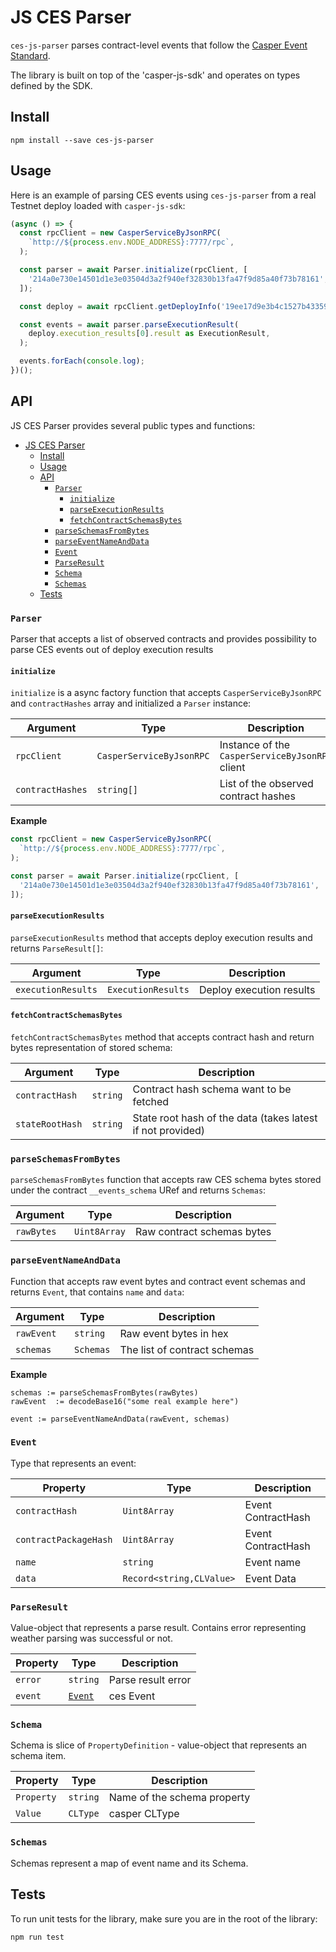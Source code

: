 # JS CES Parser

`ces-js-parser` parses contract-level events that follow
the [Casper Event Standard](https://github.com/make-software/casper-event-standard).

The library is built on top of the 'casper-js-sdk' and operates on types defined by the SDK.

## Install

``
npm install --save ces-js-parser
``

## Usage

Here is an example of parsing CES events using `ces-js-parser` from a real Testnet deploy loaded
with `casper-js-sdk`:

```typescript
(async () => {
  const rpcClient = new CasperServiceByJsonRPC(
    `http://${process.env.NODE_ADDRESS}:7777/rpc`,
  );

  const parser = await Parser.initialize(rpcClient, [
    '214a0e730e14501d1e3e03504d3a2f940ef32830b13fa47f9d85a40f73b78161',
  ]);

  const deploy = await rpcClient.getDeployInfo('19ee17d9e3b4c1527b433598e647b69aa9a153864eb12433489f99224bfc9442');

  const events = await parser.parseExecutionResult(
    deploy.execution_results[0].result as ExecutionResult,
  );

  events.forEach(console.log);
})();
```

## API

JS CES Parser provides several public types and functions:

- [JS CES Parser](#js-ces-parser)
  - [Install](#install)
  - [Usage](#usage)
  - [API](#api)
    - [`Parser`](#parser)
      - [`initialize`](#initialize)
      - [`parseExecutionResults`](#parseexecutionresults)
      - [`fetchContractSchemasBytes`](#fetchcontractschemasbytes)
    - [`parseSchemasFromBytes`](#parseschemasfrombytes)
    - [`parseEventNameAndData`](#parseeventnameanddata)
    - [`Event`](#event)
    - [`ParseResult`](#parseresult)
    - [`Schema`](#schema)
    - [`Schemas`](#schemas)
  - [Tests](#tests)

### `Parser`

Parser that accepts a list of observed contracts and provides possibility to parse CES events out of deploy execution
results

#### `initialize`

`initialize` is a async factory function that accepts `CasperServiceByJsonRPC` and `contractHashes` array and initialized a `Parser` instance:

| Argument         | Type                     | Description                                     |
| ---------------- | ------------------------ | ----------------------------------------------- |
| `rpcClient`      | `CasperServiceByJsonRPC` | Instance of the `CasperServiceByJsonRPC` client |
| `contractHashes` | `string[]`               | List of the observed contract hashes            |

**Example**

```typescript
const rpcClient = new CasperServiceByJsonRPC(
  `http://${process.env.NODE_ADDRESS}:7777/rpc`,
);

const parser = await Parser.initialize(rpcClient, [
  '214a0e730e14501d1e3e03504d3a2f940ef32830b13fa47f9d85a40f73b78161',
]);
```

#### `parseExecutionResults`

`parseExecutionResults` method that accepts deploy execution results and returns `ParseResult[]`:

| Argument           | Type               | Description              |
| ------------------ | ------------------ | ------------------------ |
| `executionResults` | `ExecutionResults` | Deploy execution results |

#### `fetchContractSchemasBytes`

`fetchContractSchemasBytes` method that accepts contract hash and return bytes representation of stored schema:

| Argument        | Type     | Description                                                |
| --------------- | -------- | ---------------------------------------------------------- |
| `contractHash`  | `string` | Contract hash schema want to be fetched                    |
| `stateRootHash` | `string` | State root hash of the data (takes latest if not provided) |

### `parseSchemasFromBytes`

`parseSchemasFromBytes` function that accepts raw CES schema bytes stored under the contract `__events_schema` URef and
returns `Schemas`:

| Argument   | Type         | Description                |
| ---------- | ------------ | -------------------------- |
| `rawBytes` | `Uint8Array` | Raw contract schemas bytes |

### `parseEventNameAndData`

Function that accepts raw event bytes and contract event schemas and returns `Event`, that contains `name` and `data`:

| Argument   | Type      | Description                  |
| ---------- | --------- | ---------------------------- |
| `rawEvent` | `string`  | Raw event bytes in hex       |
| `schemas`  | `Schemas` | The list of contract schemas |

**Example**

```
schemas := parseSchemasFromBytes(rawBytes)
rawEvent  := decodeBase16("some real example here")

event := parseEventNameAndData(rawEvent, schemas)
```

### `Event`

Type that represents an event:

| Property              | Type                     | Description        |
| --------------------- | ------------------------ | ------------------ |
| `contractHash`        | `Uint8Array`             | Event ContractHash |
| `contractPackageHash` | `Uint8Array`             | Event ContractHash |
| `name`                | `string`                 | Event name         |
| `data`                | `Record<string,CLValue>` | Event Data         |

### `ParseResult`

Value-object that represents a parse result. Contains error representing weather parsing was successful or not.

| Property | Type              | Description        |
| -------- | ----------------- | ------------------ |
| `error`  | `string`          | Parse result error |
| `event`  | [`Event`](#Event) | ces Event          |

### `Schema`

Schema is slice of `PropertyDefinition` - value-object that represents an schema item.

| Property   | Type     | Description                 |
| ---------- | -------- | --------------------------- |
| `Property` | `string` | Name of the schema property |
| `Value`    | `CLType` | casper CLType               |

### `Schemas`

Schemas represent a map of event name and its Schema.

## Tests

To run unit tests for the library, make sure you are in the root of the library:

``
npm run test
``
